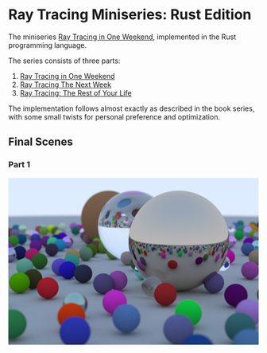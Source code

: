 # Ray Tracing Miniseries: Rust Edition

The miniseries [Ray Tracing in One Weekend](https://raytracing.github.io/),
implemented in the Rust programming language.

The series consists of three parts:

1) [Ray Tracing in One Weekend](https://raytracing.github.io/books/RayTracingInOneWeekend.html)
2) [Ray Tracing The Next Week](https://raytracing.github.io/books/RayTracingTheNextWeek.html)
3) [Ray Tracing: The Rest of Your Life](https://raytracing.github.io/books/RayTracingTheRestOfYourLife.html)

The implementation follows almost exactly as described in the book series,
with some small twists for personal preference and optimization.

## Final Scenes

### Part 1
![part1_random scene](https://github.com/sfriedowitz/raytracing-weekend/blob/main/images/part1_random_scene.png)
